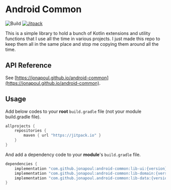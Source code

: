 # Android Common

![Build](https://github.com/jonapoul/android-common/actions/workflows/actions.yml/badge.svg)
[![Jitpack](https://jitpack.io/v/jonapoul/android-common.svg)](https://jitpack.io/#jonapoul/android-common)

This is a simple library to hold a bunch of Kotlin extensions and utility functions that I use all the time in various projects. I just made this repo to keep them all in the same place and stop me copying them around all the time.

## API Reference
See [https://jonapoul.github.io/android-common](https://jonapoul.github.io/android-common).

## Usage
Add below codes to your **root** `build.gradle` file (not your module build.gradle file).
```gradle
allprojects {
    repositories {
        maven { url "https://jitpack.io" }
    }
}
```
And add a dependency code to your **module**'s `build.gradle` file.
```gradle
dependencies {
    implementation "com.github.jonapoul:android-common:lib-ui:{version}"
    implementation "com.github.jonapoul:android-common:lib-domain:{version}"
    implementation "com.github.jonapoul.android-common:lib-data:{version}"
}
```
